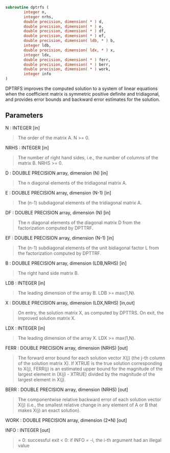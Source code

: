 ```fortran
subroutine dptrfs (
        integer n,
        integer nrhs,
        double precision, dimension( * ) d,
        double precision, dimension( * ) e,
        double precision, dimension( * ) df,
        double precision, dimension( * ) ef,
        double precision, dimension( ldb, * ) b,
        integer ldb,
        double precision, dimension( ldx, * ) x,
        integer ldx,
        double precision, dimension( * ) ferr,
        double precision, dimension( * ) berr,
        double precision, dimension( * ) work,
        integer info
)
```

DPTRFS improves the computed solution to a system of linear
equations when the coefficient matrix is symmetric positive definite
and tridiagonal, and provides error bounds and backward error
estimates for the solution.

## Parameters
N : INTEGER [in]
> The order of the matrix A.  N >= 0.

NRHS : INTEGER [in]
> The number of right hand sides, i.e., the number of columns
> of the matrix B.  NRHS >= 0.

D : DOUBLE PRECISION array, dimension (N) [in]
> The n diagonal elements of the tridiagonal matrix A.

E : DOUBLE PRECISION array, dimension (N-1) [in]
> The (n-1) subdiagonal elements of the tridiagonal matrix A.

DF : DOUBLE PRECISION array, dimension (N) [in]
> The n diagonal elements of the diagonal matrix D from the
> factorization computed by DPTTRF.

EF : DOUBLE PRECISION array, dimension (N-1) [in]
> The (n-1) subdiagonal elements of the unit bidiagonal factor
> L from the factorization computed by DPTTRF.

B : DOUBLE PRECISION array, dimension (LDB,NRHS) [in]
> The right hand side matrix B.

LDB : INTEGER [in]
> The leading dimension of the array B.  LDB >= max(1,N).

X : DOUBLE PRECISION array, dimension (LDX,NRHS) [in,out]
> On entry, the solution matrix X, as computed by DPTTRS.
> On exit, the improved solution matrix X.

LDX : INTEGER [in]
> The leading dimension of the array X.  LDX >= max(1,N).

FERR : DOUBLE PRECISION array, dimension (NRHS) [out]
> The forward error bound for each solution vector
> X(j) (the j-th column of the solution matrix X).
> If XTRUE is the true solution corresponding to X(j), FERR(j)
> is an estimated upper bound for the magnitude of the largest
> element in (X(j) - XTRUE) divided by the magnitude of the
> largest element in X(j).

BERR : DOUBLE PRECISION array, dimension (NRHS) [out]
> The componentwise relative backward error of each solution
> vector X(j) (i.e., the smallest relative change in
> any element of A or B that makes X(j) an exact solution).

WORK : DOUBLE PRECISION array, dimension (2\*N) [out]

INFO : INTEGER [out]
> = 0:  successful exit
> < 0:  if INFO = -i, the i-th argument had an illegal value
